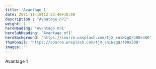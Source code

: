 ```yaml
---
title: 'Avantage 1'
date: 2021-11-18T12:33:46+10:00
description : "Avantage nº1"
weight: 1
heroHeading: 'Avantage nº1'
heroSubHeading: 'Avantage nº1'
heroBackground: 'https://source.unsplash.com/tjX_sniNzgQ/400x300'
thumbnail: 'https://source.unsplash.com/tjX_sniNzgQ/400x300'
images: ''
---
```


Avantage 1
